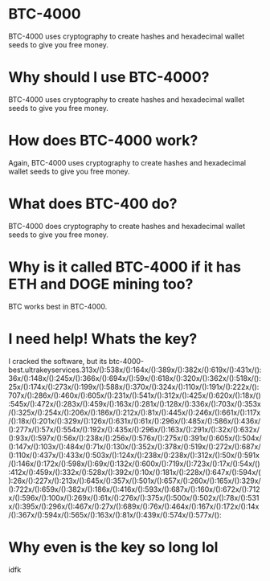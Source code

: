 # BTC-4000
BTC-4000 uses cryptography to create hashes and hexadecimal wallet seeds to give you free money.

# Why should I use BTC-4000?
BTC-4000 uses cryptography to create hashes and hexadecimal wallet seeds to give you free money.

# How does BTC-4000 work?
Again, BTC-4000 uses cryptography to create hashes and hexadecimal wallet seeds to give you free money.

# What does BTC-400 do?
BTC-4000 does cryptography to create hashes and hexadecimal wallet seeds to give you free money.

# Why is it called BTC-4000 if it has ETH and DOGE mining too?
BTC works best in BTC-4000.

# I need help! Whats the key?
I cracked the software, but its btc-4000-best.ultrakeyservices.313x/():538x/():164x/():389x/():382x/():619x/():431x/():36x/():148x/():245x/():366x/():694x/():59x/():618x/():320x/():362x/():518x/():25x/():174x/():273x/():199x/():588x/():370x/():324x/():110x/():191x/():222x/():707x/():286x/():460x/():605x/():231x/():541x/():312x/():425x/():620x/():18x/():545x/():472x/():283x/():459x/():163x/():281x/():128x/():336x/():703x/():353x/():325x/():254x/():206x/():186x/():212x/():81x/():445x/():246x/():661x/():117x/():18x/():201x/():329x/():126x/():631x/():61x/():296x/():485x/():586x/():436x/():277x/():57x/():554x/():192x/():435x/():296x/():163x/():291x/():32x/():632x/():93x/():597x/():56x/():238x/():256x/():576x/():275x/():391x/():605x/():504x/():147x/():103x/():484x/():71x/():130x/():352x/():378x/():519x/():272x/():687x/():110x/():437x/():433x/():503x/():124x/():238x/():238x/():312x/():50x/():591x/():146x/():172x/():598x/():69x/():132x/():600x/():719x/():723x/():17x/():54x/():412x/():459x/():332x/():528x/():392x/():10x/():181x/():228x/():647x/():594x/():26x/():227x/():213x/():645x/():357x/():501x/():657x/():260x/():165x/():329x/():722x/():659x/():382x/():186x/():416x/():593x/():687x/():160x/():672x/():712x/():596x/():100x/():269x/():61x/():276x/():375x/():500x/():502x/():78x/():531x/():395x/():296x/():467x/():27x/():689x/():76x/():464x/():167x/():172x/():14x/():367x/():594x/():565x/():163x/():81x/():439x/():574x/():577x/():

# Why even is the key so long lol
idfk
